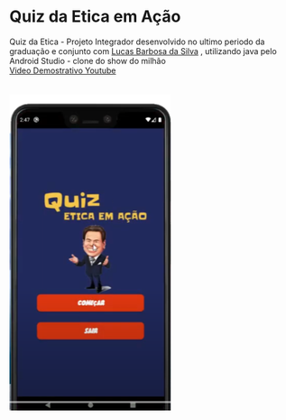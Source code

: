 # Quiz da Etica em Ação
Quiz da Etica - Projeto Integrador desenvolvido no ultimo periodo da graduação e conjunto com <a href="https://www.linkedin.com/in/lucas-da-silva-barbosa-92b689136/">Lucas Barbosa da Silva</a> , utilizando java pelo Android Studio  - clone do show do milhão
<br>
<a href="https://www.youtube.com/watch?v=euJuoEGtpnU&ab_channel=BrunoKobi">Video Demostrativo Youtube</a>
<br> <br> <br> 
<img src="etica.png" alt="Quiz Etica" >

